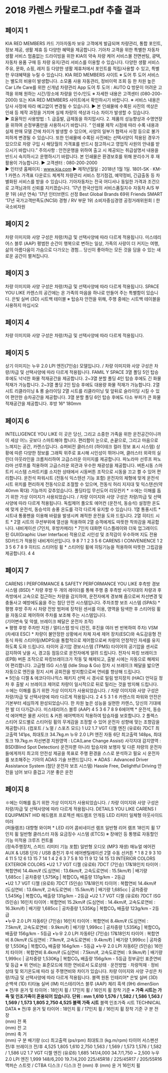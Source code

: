 # 2018 카렌스 카탈로그.pdf 추출 결과

## 페이지 1

KIA RED MEMBERS 카드
기아자동차 보유 고객에게 발급되며 
차량관리, 통합 포인트, 정보 제공, 
생활 제휴 등 다양한 혜택을 제공합니다.
기아차 고객을 위한 특별한 자동차 생활 서비스
멈춤없는 드라이빙을 위한 KIA의 약속
차량 케어 서비스몰
전면썬팅, 광택, 자동차 용품 구매 등 
차량 유지/관리 서비스를 이용할 수 
있습니다.
다양한 생활 서비스
주유, 문화, 쇼핑, 레저 등 다양한 생활 
제휴처에서 포인트를 적립/사용할 수 
있고, 특별한 우대혜택을 누릴 수 
있습니다.
KIA RED MEMBERS 사이트
※ 도어 투 도어 서비스는 별도의 비용이 
    발생합니다.
소모품 사용 자동관리, 정비이력 조회 등 
한 차원 높은 Car Life Care를 위한 
신개념 차량관리 App
도어 투 도어 : AUTO Q 방문이 어려운 고객을 
위해 원하는 시간/장소에 차량을 인수/인도
※ 자세한 내용은 고객센터 (080-200-2000) 또는 KIA RED MEMBERS 사이트에서 확인하시기 바랍니다.   ※ 서비스 내용은 당사 사정에 따라 예고없이 변경될 수 있습니다.
▶ 본 인쇄물에 수록된 사진의 색상은 인쇄 등 제작 과정을 거치며 실제 차량의 색상과 다소 차이가 발생할 수 있습니다.  
▶ 효율적인 사용방법 : 1. 급출발, 급제동을 하지맙시다.  2. 제품의 성능향상과 수명연장을 위하여 순정부품만을 사용하시기 바랍니다.
 “ 인쇄물 제작 시점에 따라 수록 내용과 실제 판매 모델 간에 차이가 발생할 수 있으며, 사양의 일부가 협력사 사정 등으로 불가피하게 변경될 수 있습니다. 
   또한 인쇄물에 수록된 사진에는 선택사양이 적용된 경우가 있으므로 차량 구입 시 해당월의 가격표를 반드시 참고하시고 영업직 사원의 안내를 받으시기 바랍니다.”
     주의사항 : 안전운행을 위하여 출고 시 제공되는 취급설명서 내용을 반드시 숙지하시고 운행하시기 바랍니다.
     본 인쇄물은 환경보호를 위해 분리수거 후 재활용이 가능합니다.
▶ 고객센터 : 080-200-2000  
▶ 인터넷 홈페이지 : www.kia.com
▶ 제작년월일 : 2018년 1월 1일.   1801-SK · KM-1
카렌스 가격표 다운로드
체계적 차량관리 서비스
정기점검, 예약정비, 긴급출동 등 
차별화된 서비스를 받을 수 있습니다.
기아자동차는 전국 어디서나 동일한 가격과 조건으로 고객님과의 신뢰를 지키겠습니다.
’17년 한국산업의 서비스품질지수
자동차 A/S 부문 1위 (4년 연속)
’17년 인터브랜드 선정
Best Global Brands 69위
Friends
SMART
‘17년 국가고객만족도(NCSI)
경형 / RV 부문 1위
소비자중심경영
공정거래위원회ㅣ한국소비자원


## 페이지 2

차량 이미지와 사양 구성은 차량/차급 및 선택사양에 따라 다르게 적용됩니다.
미스테리어스 블루 (AAP)
평범한 순간이 행복으로 변하는 일상, 가족의 사랑이 더 커지는 여행, 삶의 아름다움이 가슴으로 다가오는 경험... 
당신이 좋아하는 모든 것을 담을 수 있는 새로운 공간이 펼쳐집니다.


## 페이지 3

차량 이미지와 사양 구성은 차량/차급 및 선택사양에 따라 다르게 적용됩니다.
SPACE YOU LIKE
카렌스의 공간에는 
온 가족의 마음을 하나로 만들어 주는 특별함이 있습니다.
은빛 실버 (3D)
시트백 테이블
※ 탑승자 안전을 위해, 주행 중에는 시트백 테이블을 사용하지 마십시오


## 페이지 4

차량 이미지와 사양 구성은 차량/차급 및 선택사양에 따라 다르게 적용됩니다.


## 페이지 5

상기 이미지는 누우 2.0 LPI 엔진(7인승) 모델입니다. / 차량 이미지와 사양 구성은 차량/차급 및 선택사양에 따라 다르게 적용됩니다.
FAMIL Y SPACE
3열 폴딩
5인 탑승 후에도 넉넉한 화물 적재공간을
제공합니다.
2~3열 분할 폴딩
4인 탑승 후에도 긴 화물 적재가
가능합니다.
2~3열 폴딩
2인 탑승 후에도 대용량 화물 적재가
가능합니다.
2열 시트 리클라이닝 & 롱 슬라이딩
2열 시트를 리클라이닝 및 앞뒤로 슬라이딩 시킬 수 있어
편안한 승차공간을 제공합니다.
3열 분할 폴딩
6인 탑승 후에도 다소 부피가 큰 화물 
적재공간을 제공합니다.
후방 16°
180mm


## 페이지 6

INTELLIGENCE 
YOU LIKE
이 곳은 당신, 그리고 소중한 가족을 위한 운전공간이니까 
이 세상 어느 곳보다 스마트해야 합니다. 
편리함이 눈으로, 손끝으로, 그리고 마음으로 느껴지는 공간, 
카렌스입니다.
      슈퍼비전 클러스터 (하이테크 컬러 정보 표시 시스템)
상황에 따른 다양한 정보를 그래픽 위주로 표시해 시인성이 뛰어나며, 클러스터 외곽의 
실린더 아웃라인을 크롬처리하여 고급스러운 이미지를 제공합니다.
      파노라마 선루프
파노라마 선루프를 적용하여 고급스러운 외관과 우수한 채광성을 
제공합니다.
      버튼시동 스마트키 시스템
스마트키를 소지한 상태에서 시동버튼 조작으로 시동을 끄고 켤 수 있어 편리합니다.
      운전석 파워시트 
      (전동식 익스텐션 기능 포함)
운전자의 체형에 맞게 운전석 시트 위치를 편리하게 
전동식으로 조절할 수 있으며, 전동식 허리 지지대 및 
익스텐션(약 40mm 확대) 기능까지 갖추었습니다.
폴딩타입 
무선도어 리모컨키 *
✽에는 이해를 돕기 위한 가상 이미지가 사용되었습니다. / 차량 이미지와 사양 구성은 차량/차급 및 선택사양에 따라 다르게 적용됩니다.
      독립제어 풀오토 에어컨 (운전석, 동승석)
설정한 온도에 맞게 운전석, 동승석의 송풍 온도를 
각각 다르게 유지할 수 있습니다.
      1열 통풍시트 *
시트내 통풍팬을 이용해 바람을 발생시켜 쾌적한 
운전을 도와 드립니다.
      2열 히티드 시트 *
2열 시트의 쿠션부위에 열선을 적용하여 
2열 승객에게도 따뜻한 착좌감을 제공합니다.
      내비게이션 (7인치, 후방카메라) *
7인치 대화면 디스플레이와 더욱 업그레이드 된 
GUI(Graphic User Interface) 적용으로 시인성 
및 조작감이 우수하며 지도 전용 SD카드가 적용된 
내비게이션입니다.
9
8
7
1
2
3
5
6
CARENS  I  CONVENIENCE
1
2
3
5
6
7
8
9
      히티드 스티어링 휠 *
스티어링 휠에 히팅기능을 적용하여 따뜻한 그립감을 
제공합니다.
4
4


## 페이지 7

CARENS  I  PERFORMANCE & SAFETY
PERFORMANCE
YOU LIKE
      후측방 경보시스템 (BSD) *
차량 후방 두 개의 레이더를 통해 주행 중 후측방 사각지대의 차량과 후측방에서 
고속으로 접근하는 차량을 감지하여, 운전자에게 경보해 줌으로써 차선변경 
및 충돌사고 예방에도움을 주는 첨단 안전 시스템입니다.
      주차조향 보조 시스템 (SPAS) *
평행 후방 주차 시 차량 전방 범퍼에 장착된 센서를 이용, 영역을 탐색한 후 
스티어링 휠을 자동으로 제어하여 주차를 보조해 주는 시스템입니다.   
(기어변속 및 악셀, 브레이크 페달은 운전자 조작)  
※ 평행 후방 주차만 지원 / 멀티스탭 방식 (전진,  후진을 여러 번 반복하여 주차)
      VSM (차세대 ESC) *
차량이 불안정한 상황에서 차체 자세 제어 장치(ESC)와 속도감응형 전동식 파워 
스티어링(MDPS)을 통합적으로 제어함으로써 차량의 안정적인 자세를 유지
하도록 도와 드립니다.
       타이어 공기압 경보시스템 (TPMS)
타이어의 공기압을 센서로 감지하여 낮을 시, 경고등 
점등으로 운전자에게 알려 드립니다.
       전자식 파킹 브레이크 (EPB)
버튼 조작으로 파킹브레이크가 작동 및 해제되고, 
출발 시에는 자동으로 해제되어 편리합니다.
      고급형 ISG 시스템 (Idle Stop & Go)
정차 시 브레이크 페달을 밟으면 자동으로 엔진을 정지
시켜 공회전을 방지함으로써 연비를 향상해 드립니다.   
※ 5인승 디젤 & 에코다이나믹스 패키지 선택 시
       경사로 밀림 방지장치 (HAC)
언덕길 정차 후 출발 시 브레이크 제어로 차량이 
일시적으로 뒤로 밀리는 것을 방지해 드립니다.
✽에는 이해를 돕기 위한 가상 이미지가 사용되었습니다. / 차량 이미지와 사양 구성은 차량/차급 및 선택사양에 따라 다르게 적용됩니다.
2
4
5
3
1
6
카렌스의 파워와 안전은 기본부터 세심하게 완성되었습니다.
한 차원 높은 성능을 실현한 카렌스,
당신의 기대에 한 발 더 다가갑니다.
미스테리어스 블루 (AAP)
4
5
3
6
7
8
9
      6에어백 *
운전석, 동승석 에어백은 물론 사이드 & 커튼 에어백까지 적용하여 탑승자를 보호합니다.
2
      플렉스 스티어
모드별로 스티어링 휠의 무게감을 조정할 수 있어 
운전자 성향에 맞는 조향감을 제공합니다. 
(컴포트 / 노멀 / 스포츠 모드)
1
U2 1.7 VGT 디젤 엔진 (유로6) 7DCT
최고출력 141ps, 최대토크 34.7kg.m
누우 2.0 LPI 엔진 자동 6단
최고출력 148ps, 최대토크 19.7kg.m
차선변경 지원영역 : LCA(Lane Change Assist)
사각지대 감지영역 : BSD(Blind Spot Detection)
운전자뿐 아니라 탑승자와 보행자 및 다른 차량의 운전자들에게까지
최고의 안전성 제공을 목표로 주행 환경을 스스로 분석하고
필요 시 운전자를 보조해주는 기아의 ADAS 기술 브랜드입니다.
※ ADAS : Advanced Driver Assistance System (첨단 운전자 보조 시스템)
Hassle Free, Delightful Driving
안전을 넘어 보다 즐겁고 기분 좋은 운전


## 페이지 8

✽에는 이해를 돕기 위한 가상 이미지가 사용되었습니다. / 차량 이미지와 사양 구성은 차량/차급 및 선택사양에 따라 다르게 적용됩니다.
DETAILS
YOU LIKE
CARENS  I  EQUIPMENT
       HID 헤드램프
       프로젝션 헤드램프
       안개등
       LED 리피터 일체형 아웃사이드 미러          
        (퍼들램프)
       대향형 와이퍼 *
       LED 리어 콤비네이션 램프
       일반형 리어 램프
18인치 휠
17인치 휠
       일반형 클러스터
       자동 요금징수 시스템 (ETCS)
         ※ 장애인 등 통행료 자동할인 기능 미적용
       크루즈 컨트롤        
       (정속주행장치, 스피드 리미터 기능 포함)
       일반형 오디오 (MP3 재생) 
       매뉴얼 에어컨
       AUX & USB 단자 / USB 충전기
       후석 에어벤틸레이션
       2열 수동 선커튼 *
1
8
2
9
3
10
4
11
5
12
6
13
15
7
14
1
4
2
6
3
7
5
8
10
11
9
12
14
15
13
INTERIOR COLORS
EXTERIOR COLORS
•U2 1.7 VGT 디젤 (유로6) 7DCT (7인승) 17&18인치 타이어 : 복합연비 14.4km/ℓ (도심연비 : 13.6km/ℓ, 고속도로연비 : 15.5km/ℓ) | 배기량 1,685cc | 공차중량 1,575Kg | 복합CO₂ 배출량 131g/km - 2등급  
•U2 1.7 VGT 디젤 (유로6) 7DCT (5인승) 17&18인치 타이어 : 복합연비 14.4km/ℓ (도심연비 : 13.6km/ℓ, 고속도로연비 : 15.5km/ℓ) | 배기량 1,685cc | 공차중량 1,545Kg | 복합CO₂ 배출량 131g/km - 2등급 
•U2 1.7 VGT 디젤 (유로6) 7DCT ISG (5인승) 16인치 타이어 : 복합연비 15.2km/ℓ (도심연비 : 14.4km/ℓ, 고속도로연비 : 16.3km/ℓ) | 배기량 1,685cc | 공차중량 1,535Kg | 복합CO₂ 배출량 123g/km - 2등급    
•누우 2.0 LPI 자동6단 (7인승) 16인치 타이어 : 복합연비 8.4km/ℓ (도심연비 : 7.5km/ℓ, 고속도로연비 : 9.9km/ℓ) | 배기량 1,999cc | 공차중량 1,535Kg | 복합CO₂ 배출량 156g/km - 5등급
•누우 2.0 LPI 자동6단 (7인승) 17&18인치 타이어 : 복합연비 8.0km/ℓ (도심연비 : 7.1km/ℓ, 고속도로연비 : 9.4km/ℓ) | 배기량 1,999cc | 공차중량 1,550Kg | 복합CO₂ 배출량 164g/km - 5등급 
•누우 2.0 LPI 자동6단 (5인승) 16인치 타이어 : 복합연비 8.4km/ℓ (도심연비 : 7.5km/ℓ, 고속도로연비 : 9.9km/ℓ) | 배기량 1,999cc | 공차중량 1,530Kg | 복합CO₂ 배출량 156g/km - 5등급
정부공인 표준연비 및 등급
※ 위 연비는 표준모드에 의한 연비로서 도로상태ㆍ운전방법ㆍ차량적재ㆍ정비상태 및 외기온도에 따라 실 주행연비와 차이가 있습니다.
차량 이미지와 사양 구성은 차량/차급 및 선택사양에 따라 다르게 적용됩니다.
블랙 원톤 인테리어*
은빛 실버
(3D)
순백색
(1D)
티타늄 실버
(IM)
미스테리어스 블루
(AAP)
체리 흑색
(9H)
dimenSion
※ 전/후 윤거 및 타이어 : 18인치 휠 / 17인치 휠 / 16인치 휠 장착 기준
※ **가죽 시트는 가죽 및 인조가죽이 혼용되어 있습니다.
단위 : mm
1,610
1,576 / 1,582 / 1,586
1,563 / 1,569 / 1,573
1,805
2,750
4,525
블랙 가죽 시트**
블랙 인조가죽 시트
TECHNICAL DATA
※ 전/후 윤거 및 타이어 : 18인치 휠 / 17인치 휠 / 16인치 휠 장착 기준
         구              분
	전  장	
 (mm)
	전  폭	
(mm)
	전  고	
(mm)
 축  거	
(mm)
            구        분
배기량                             (cc)
최고출력                     (ps/rpm)
최대토크                   (kg.m/rpm)
타이어
서스펜션                         전/후
브레이크                         전/후 
4,525
1,805
1,610
2,750
1,563 / 1,569 / 1,573
1,576 / 1,582 / 1,586
U2 1.7 VGT 디젤 엔진 (유로6)
1,685
141/4,000
34.7/1,750 ~ 2,500
누우 2.0 LPI 엔진
1,999
148/6,200
19.7/4,200
225/45R18  /  225/45R17  /  205/55R16
맥퍼슨 스트럿 / CTBA
디스크 / 디스크
전      (mm)
후      (mm)
윤  거
16인치 휠



